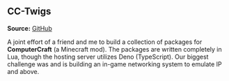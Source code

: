 ## CC-Twigs

**Source:** [GitHub](https://github.com/vandesm14/CC-Twigs)

A joint effort of a friend and me to build a collection of packages for **ComputerCraft** (a Minecraft mod). The packages are written completely in Lua, though the hosting server utilizes Deno (TypeScript). Our biggest challenge was and is building an in-game networking system to emulate IP and above.
